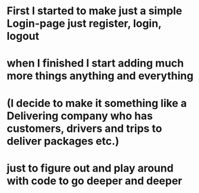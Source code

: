 # First I started to make just a simple Login-page just register, login, logout  
# when I finished I start adding much more things anything and everything  
# (I decide to make it something like a Delivering company who has customers, drivers and trips to deliver packages etc.)
# just to figure out and play around with code to go deeper and deeper 